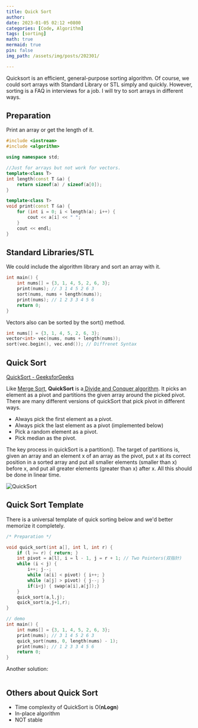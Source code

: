 ```yaml
---
title: Quick Sort
author: 
date: 2023-01-05 02:12 +0800
categories: [Code, Algorithm]
tags: [sorting]
math: true
mermaid: true
pin: false
img_path: /assets/img/posts/202301/

---
```



Quicksort is an efficient, general-purpose sorting algorithm. Of course, we could sort arrays with Standard Library or STL simply and quickly. However, sorting is a FAQ in interviews for a job. I will try to sort arrays in different ways.

## Preparation

Print an array or get the length of it. 

```c++
#include <iostream>
#include <algorithm>

using namespace std;

//Just for arrays but not work for vectors.
template<class T>
int length(const T &a) { 
    return sizeof(a) / sizeof(a[0]);
}

template<class T>
void print(const T &a) {
    for (int i = 0; i < length(a); i++) {
        cout << a[i] << " ";
    }
    cout << endl;
}
```

## Standard Libraries/STL

We could include the algorithm library and sort an array with it.

```c++
int main() {
    int nums[] = {3, 1, 4, 5, 2, 6, 3}; 
    print(nums); // 3 1 4 5 2 6 3
    sort(nums, nums + length(nums));
    print(nums); // 1 2 3 3 4 5 6
    return 0;
}
```

Vectors also can be sorted by the sort() method.

```c++
int nums[] = {3, 1, 4, 5, 2, 6, 3};
vector<int> vec(nums, nums + length(nums)); 
sort(vec.begin(), vec.end()); // Diffrenet Syntax
```

## Quick Sort

[QuickSort - GeeksforGeeks](https://www.geeksforgeeks.org/quick-sort/)

Like [Merge Sort](https://www.geeksforgeeks.org/merge-sort/), **QuickSort** is a[ Divide and Conquer algorithm](https://www.geeksforgeeks.org/divide-and-conquer-algorithm-introduction/). It picks an element as a pivot and partitions the given array around the picked pivot. There are many different versions of quickSort that pick pivot in different ways. 

- Always pick the first element as a pivot.
- Always pick the last element as a pivot (implemented below)
- Pick a random element as a pivot.
- Pick median as the pivot.

The key process in quickSort is a partition(). The target of partitions is, given an array and an element x of an array as the pivot, put x at its correct position in a sorted array and put all smaller elements (smaller than x) before x, and put all greater elements (greater than x) after x. All this should be done in linear time.

![QuickSort](QuickSort.png)

## Quick Sort Template

There is a universal template of quick sorting below and we'd better memorize it completely.

```c++
/* Preparation */

void quick_sort(int a[], int l, int r) {
    if (l >= r) { return; }
    int pivot = a[l], i = l - 1, j = r + 1; // Two Pointers(双指针)
    while (i < j) {
        i++; j--;
        while (a[i] < pivot) { i++; }
        while (a[j] > pivot) { j--; }
        if(i<j) { swap(a[i],a[j]);}
    }
    quick_sort(a,l,j);
    quick_sort(a,j+1,r);
}

// demo
int main() {
    int nums[] = {3, 1, 4, 5, 2, 6, 3};
    print(nums); // 3 1 4 5 2 6 3
    quick_sort(nums, 0, length(nums) - 1);
    print(nums); // 1 2 3 3 4 5 6
    return 0;
}
```

Another solution:
```java

```


## Others about Quick Sort

- Time complexity of QuickSort is O(**nLogn**)
- In-place algorithm
- NOT stable
